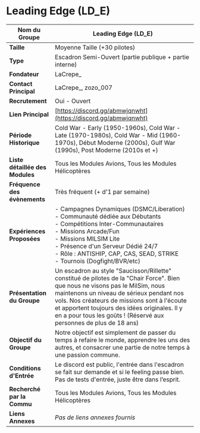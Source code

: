 # Leading Edge (LD_E)

| **Nom du Groupe** | Leading Edge (LD_E) |
|-------------------|---------------------|
| **Taille** | Moyenne Taille (+30 pilotes) |
| **Type** | Escadron Semi-Ouvert (partie publique + partie interne) |
| **Fondateur** | LaCrepe_ |
| **Contact Principal** | LaCrepe_, zozo_007 |
| **Recrutement** | Oui - Ouvert |
| **Lien Principal** | [https://discord.gg/abmwjqnwht](https://discord.gg/abmwjqnwht) |
| **Période Historique** | Cold War - Early (1950-1960s), Cold War - Late (1970-1980s), Cold War - Mid (1960-1970s), Début Moderne (2000s), Gulf War (1990s), Post Moderne (2010s et +) |
| **Liste détaillée des Modules** | Tous les Modules Avions, Tous les Modules Hélicoptères |
| **Fréquence des évènements** | Très fréquent (+ d'1 par semaine) |
| **Expériences Proposées** | - Campagnes Dynamiques (DSMC/Liberation)<br>- Communauté dédiée aux Débutants<br>- Compétitions Inter-Communautaires<br>- Missions Arcade/Fun<br>- Missions MILSIM Lite<br>- Présence d'un Serveur Dédié 24/7<br>- Rôle : ANTISHIP, CAP, CAS, SEAD, STRIKE<br>- Tournois (Dogfight/BVR/etc) |
| **Présentation du Groupe** | Un escadron au style "Saucisson/Rillette" constitué de pilotes de la "Chair Force". Bien que nous ne visons pas le MilSim, nous maintenons un niveau de sérieux pendant nos vols. Nos créateurs de missions sont à l'écoute et apportent toujours des idées originales. Il y en a pour tous les goûts ! (Réservé aux personnes de plus de 18 ans) |
| **Objectif du Groupe** | Notre objectif est simplement de passer du temps à refaire le monde, apprendre les uns des autres, et consacrer une partie de notre temps à une passion commune. |
| **Conditions d'Entrée** | Le discord est public, l'entrée dans l'escadron se fait sur demande et si le feeling passe bien. Pas de tests d'entrée, juste être dans l’esprit. |
| **Recherché par la Commu** | Tous les Modules Avions, Tous les Modules Hélicoptères |
| **Liens Annexes** | *Pas de liens annexes fournis* |